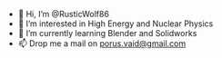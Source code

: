 - 👋 Hi, I’m @RusticWolf86
- 👀 I’m interested in High Energy and Nuclear Physics
- 🌱 I’m currently learning Blender and Solidworks
- 📫 Drop me a mail on porus.vaid@gmail.com

<!---
RusticWolf86/RusticWolf86 is a ✨ special ✨ repository because its `README.md` (this file) appears on your GitHub profile.
You can click the Preview link to take a look at your changes.
--->
